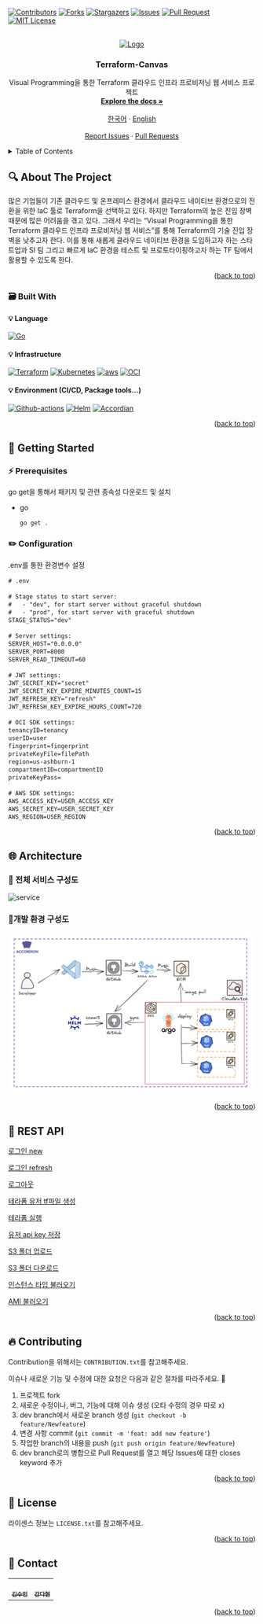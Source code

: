 <!-- Improved compatibility of back to top link: See: https://github.com/othneildrew/Best-README-Template/pull/73 -->
<a name="readme-top"></a>
[![Contributors][contributors-shield]][contributors-url] [![Forks][forks-shield]][forks-url] [![Stargazers][stars-shield]][stars-url] [![Issues][issues-shield]][issues-url] [![Pull Request][pr-shield]][pr-url] [![MIT License][license-shield]][license-url]



<!-- PROJECT LOGO -->
<br />
<div align="center">
  <a href="https://github.com/Terraform-Canvas/back-end">
    <img src="canvas-logo.jpg" alt="Logo" width="200" height="200">
  </a>

<h3 align="center">Terraform-Canvas</h3>

  <p align="center">
    Visual Programming을 통한 Terraform 클라우드 인프라 프로비저닝 웹 서비스 프로젝트
    <br />
    <a href="https://facerain.notion.site/e393c21c423e46318f1dd21a3a9ed428?v=cf7ba34920154548a7d0303f27c7710b&pvs=4"><strong>Explore the docs »</strong></a>
    <br />
    <br />
    <a href="https://github.com/Terraform-Canvas/back-end/README_kor.md">한국어</a>
    ·
    <a href="https://github.com/Terraform-Canvas/back-end/README.md">English</a>
    <br />
    <br />
    <a href="https://github.com/Terraform-Canvas/back-end/issues">Report Issues</a>
    ·
    <a href="https://github.com/Terraform-Canvas/back-end/pulls">Pull Requests</a>
  </p>
</div>



<!-- TABLE OF CONTENTS -->
<details>
  <summary>Table of Contents</summary>
  <ol>
    <li>
      <a href="#about-the-project">About The Project</a>
      <ul>
        <li><a href="#built-with">Built With</a></li>
      </ul>
    </li>
    <li>
      <a href="#getting-started">Getting Started</a>
      <ul>
        <li><a href="#prerequisites">Prerequisites</a></li>
        <li><a href="#configuration">Configuration</a></li>
      </ul>
    </li>
    <li><a href="#architecture">Architecture</a></li>
    <li><a href="#rest-api">REST API</a></li>
    <li><a href="#contributing">Contributing</a></li>
    <li><a href="#license">License</a></li>
    <li><a href="#contact">Contact</a></li>
  </ol>
</details>



<!-- ABOUT THE PROJECT -->
## :mag: About The Project
많은 기업들이 기존 클라우드 및 온프레미스 환경에서 클라우드 네이티브 환경으로의 전환을 위한 IaC 툴로 Terraform을 선택하고 있다. 하지만 Terraform의 높은 진입 장벽 때문에 많은 어려움을 겪고 있다. 그래서 우리는 “Visual Programming을 통한 Terraform 클라우드 인프라 프로비저닝 웹 서비스”를 통해 Terraform의 기술 진입 장벽을 낮추고자 한다. 이를 통해 새롭게 클라우드 네이티브 환경을 도입하고자 하는 스타트업과 SI 팀 그리고 빠르게 IaC 환경을 테스트 및 프로토타이핑하고자 하는 TF 팀에서 활용할 수 있도록 한다.

<p align="right">(<a href="#readme-top">back to top</a>)</p>



### :card_file_box: Built With
#### :bulb: Language
[![Go][Go]][Go-url]
#### :bulb: Infrastructure
[![Terraform][Terraform]][Terraform-url] [![Kubernetes][Kubernetes]][Kubernetes-url] [![aws][aws]][aws-url] [![OCI][OCI]][OCI-url]
#### :bulb: Environment (CI/CD, Package tools...)
[![Github-actions][Github-actions]][Github-actions-url] [![Helm][Helm]][Helm-url] [![Accordian][Accordian]][Accordian-url]

<p align="right">(<a href="#readme-top">back to top</a>)</p>



<!-- GETTING STARTED -->
## :rocket: Getting Started

### :zap: Prerequisites
go get을 통해서 패키지 및 관련 종속성 다운로드 및 설치
* go
  ```sh
  go get .
  ```

### :pencil2: Configuration
.env를 통한 환경변수 설정
```env
# .env

# Stage status to start server:
#   - "dev", for start server without graceful shutdown
#   - "prod", for start server with graceful shutdown
STAGE_STATUS="dev"

# Server settings:
SERVER_HOST="0.0.0.0"
SERVER_PORT=8000
SERVER_READ_TIMEOUT=60

# JWT settings:
JWT_SECRET_KEY="secret"
JWT_SECRET_KEY_EXPIRE_MINUTES_COUNT=15
JWT_REFRESH_KEY="refresh"
JWT_REFRESH_KEY_EXPIRE_HOURS_COUNT=720

# OCI SDK settings:
tenancyID=tenancy
userID=user
fingerprint=fingerprint
privateKeyFile=filePath
region=us-ashburn-1
compartmentID=compartmentID
privateKeyPass=

# AWS SDK settings:
AWS_ACCESS_KEY=USER_ACCESS_KEY
AWS_SECRET_KEY=USER_SECRET_KEY
AWS_REGION=USER_REGION
```

<p align="right">(<a href="#readme-top">back to top</a>)</p>



## :globe_with_meridians: Architecture
### :triangular_flag_on_post: 전체 서비스 구성도
![service](./images/service.png)

### :triangular_flag_on_post:개발 환경 구성도
![env](./images/env-architecture.png)

<p align="right">(<a href="#readme-top">back to top</a>)</p>

## :memo: REST API
[로그인 new](https://www.notion.so/new-c4285cb8039844eeb4f6ac6fc3db31e0?pvs=21)

[로그인 refresh](https://www.notion.so/refresh-5549d45f449c4388b907c4fc03251943?pvs=21)

[로그아웃](https://www.notion.so/d72706b87d9f414aa40f57a3bd744bd8?pvs=21)

[테라폼 유저 tf파일 생성](https://www.notion.so/tf-60291b66fe524c419f30dc3c13733682?pvs=21)

[테라폼 실행](https://www.notion.so/fcff4f41d3ee4b5bb9bcc5fafe180229?pvs=21)

[유저 api key 저장](https://www.notion.so/api-key-e9dc48f44d054aa8929aa976ce7313b8?pvs=21)

[S3 폴더 업로드](https://www.notion.so/S3-27cdcd0c7fdf47a68850e7500db487f6?pvs=21)

[S3 폴더 다운로드](https://www.notion.so/S3-a45f2ff0d33d465e950cb1b8c159df41?pvs=21)

[인스턴스 타입 불러오기](https://www.notion.so/6f67510b97a34092811c281c737729b1?pvs=21)

[AMI 불러오기](https://www.notion.so/AMI-9aba2eb13f6842c3b9c91d4240b1f6e2?pvs=21)


<p align="right">(<a href="#readme-top">back to top</a>)</p>



<!-- CONTRIBUTING -->
## :fire: Contributing
Contribution을 위해서는 `CONTRIBUTION.txt`를 참고해주세요.

이슈나 새로운 기능 및 수정에 대한 요청은 다음과 같은 절차를 따라주세요. 🥰

1. 프로젝트 fork
2. 새로운 수정이나, 버그, 기능에 대해 이슈 생성 (오타 수정의 경우 따로 x)
3. dev branch에서 새로운 branch 생성 (`git checkout -b feature/Newfeature`)
4. 변경 사항 commit (`git commit -m 'feat: add new feature'`)
5. 작업한 branch의 내용을 push (`git push origin feature/Newfeature`)
6. dev branch로의 병합으로 Pull Request를 열고 해당 Issues에 대한 closes keyword 추가

<p align="right">(<a href="#readme-top">back to top</a>)</p>



<!-- LICENSE -->
## :closed_lock_with_key: License

라이센스 정보는 `LICENSE.txt`를 참고해주세요.
<p align="right">(<a href="#readme-top">back to top</a>)</p>



<!-- CONTACT -->
## :speech_balloon: Contact

<table>
  <tbody>
    <tr>
      <td align="center"><a href="https://github.com/Eeap"><img src="https://avatars.githubusercontent.com/u/42088290?v=4" width="100px;" alt=""/><br /><sub><b>김수민</b></sub></a></td>
      <td align="center"><a href="https://github.com/dusdjhyeon"><img src="https://avatars.githubusercontent.com/u/73868703?v=4" width="100px;" alt=""/><br /><sub><b>강다현</b></sub></a></td>
    </tr>
  </tobdy>
</table>

<p align="right">(<a href="#readme-top">back to top</a>)</p>


<!-- MARKDOWN LINKS & IMAGES -->
<!-- https://www.markdownguide.org/basic-syntax/#reference-style-links -->
[contributors-shield]: https://img.shields.io/github/contributors/Terraform-Canvas/back-end.svg?style=flat
[contributors-url]: https://github.com/Terraform-Canvas/back-end/graphs/contributors
[forks-shield]: https://img.shields.io/github/forks/Terraform-Canvas/back-end.svg?style=flat
[forks-url]: https://github.com/Terraform-Canvas/back-end/network/members
[stars-shield]: https://img.shields.io/github/stars/Terraform-Canvas/back-end.svg?style=flat
[stars-url]: https://github.com/Terraform-Canvas/back-end/stargazers
[issues-shield]: https://img.shields.io/github/issues/Terraform-Canvas/back-end.svg?style=flat
[issues-url]: https://github.com/Terraform-Canvas/back-end/issues
[pr-url]: https://github.com/Terraform-Canvas/back-end/pulls
[pr-shield]: https://img.shields.io/github/issues-pr/Terraform-Canvas/back-end.svg?style=flat
[license-shield]: https://img.shields.io/github/license/Terraform-Canvas/back-end.svg?style=flat
[license-url]: https://github.com/Terraform-Canvas/back-end/blob/master/LICENSE.txt

[Go]: https://img.shields.io/badge/Go-00ADD8?style=flat&logo=Go&logoColor=white
[Go-url]: https://go.dev/
[Terraform]: https://img.shields.io/badge/Terraform-430098?style=flat&logo=Terraform&logoColor=white
[Terraform-url]: https://www.terraform.io/
[aws]: https://img.shields.io/badge/AmazonAWS-232F3E?style=flat&logo=AmazonAWS&logoColor=white
[aws-url]: https://aws.amazon.com/
[OCI]: https://img.shields.io/badge/Oracle-F80000?style=flat&logo=oracle&logoColor=black
[OCI-url]: https://www.oracle.com/kr/cloud/
[Kubernetes]: https://img.shields.io/badge/Kubernetes-326CE5?style=flat&logo=Kubernetes&logoColor=white
[Kubernetes-url]: https://kubernetes.io/ko/
[Github-actions]: https://img.shields.io/badge/GitHub_Actions-2088FF?style=flat&logo=github-actions&logoColor=white
[Github-actions-url]: https://github.com/features/actions
[Helm]: https://img.shields.io/badge/Helm-326CE5?style=flat&logo=Helm&logoColor=white
[Helm-url]: https://helm.sh/
[Accordian]: https://img.shields.io/badge/Accordian-430098?style=flat&logo=Accordian&logoColor=white
[Accordian-url]: https://accordions.co.kr/
